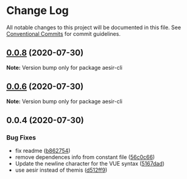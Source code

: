 # Change Log

All notable changes to this project will be documented in this file.
See [Conventional Commits](https://conventionalcommits.org) for commit guidelines.

## [0.0.8](https://github.com/byterotate/aesir/compare/v0.0.6...v0.0.8) (2020-07-30)

**Note:** Version bump only for package aesir-cli





## [0.0.6](https://github.com/byterotate/aesir/compare/v0.0.4...v0.0.6) (2020-07-30)

**Note:** Version bump only for package aesir-cli





## 0.0.4 (2020-07-30)


### Bug Fixes

* fix readme ([b862754](https://github.com/byterotate/aesir/commit/b862754))
* remove dependences info from constant file ([56c0c66](https://github.com/byterotate/aesir/commit/56c0c66))
* Update the newline character for the VUE syntax ([5167dad](https://github.com/byterotate/aesir/commit/5167dad))
* use aesir instead of themis ([d512ff9](https://github.com/byterotate/aesir/commit/d512ff9))
